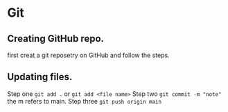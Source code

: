 # Git

## Creating GitHub repo.
first creat a git reposetry on GitHub and follow the steps.

## Updating files.
Step one `git add .` or `git add <file name>`
Step two `git commit -m "note"` the m refers to main.
Step three `git push origin main`